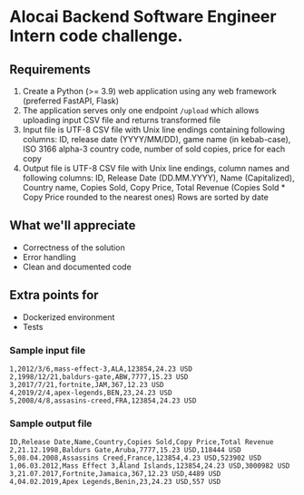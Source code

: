 # Alocai Backend Software Engineer Intern code challenge.

## Requirements

1. Create a Python (>= 3.9) web application using any web framework (preferred FastAPI, Flask)
2. The application serves only one endpoint `/upload` which allows uploading input CSV file
and returns transformed file
3. Input file is UTF-8 CSV file with Unix line endings containing following columns: ID, release date (YYYY/MM/DD), 
   game name (in kebab-case), ISO 3166 alpha-3 country code, number of sold copies, price for each copy
4. Output file is UTF-8 CSV file with Unix line endings, column names and following columns: ID, Release Date (DD.MM.YYYY),
   Name (Capitalized), Country name, Copies Sold, Copy Price, Total Revenue (Copies Sold * Copy Price rounded to the nearest ones)
   Rows are sorted by date


## What we'll appreciate

- Correctness of the solution
- Error handling
- Clean and documented code

## Extra points for

- Dockerized environment
- Tests

### Sample input file

```
1,2012/3/6,mass-effect-3,ALA,123854,24.23 USD
2,1998/12/21,baldurs-gate,ABW,7777,15.23 USD
3,2017/7/21,fortnite,JAM,367,12.23 USD
4,2019/2/4,apex-legends,BEN,23,24.23 USD
5,2008/4/8,assasins-creed,FRA,123854,24.23 USD
```

### Sample output file

```
ID,Release Date,Name,Country,Copies Sold,Copy Price,Total Revenue
2,21.12.1998,Baldurs Gate,Aruba,7777,15.23 USD,118444 USD
5,08.04.2008,Assassins Creed,France,123854,4.23 USD,523902 USD
1,06.03.2012,Mass Effect 3,Åland Islands,123854,24.23 USD,3000982 USD
3,21.07.2017,Fortnite,Jamaica,367,12.23 USD,4489 USD 
4,04.02.2019,Apex Legends,Benin,23,24.23 USD,557 USD
```
